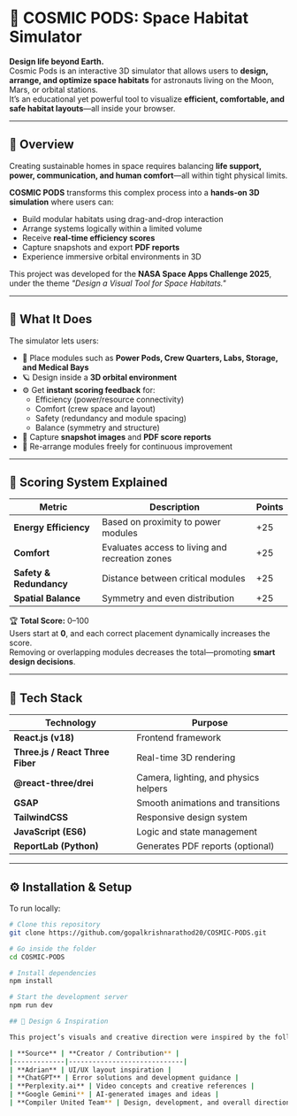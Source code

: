 # 🚀 COSMIC PODS: Space Habitat Simulator

**Design life beyond Earth.**  
Cosmic Pods is an interactive 3D simulator that allows users to **design, arrange, and optimize space habitats** for astronauts living on the Moon, Mars, or orbital stations.  
It’s an educational yet powerful tool to visualize **efficient, comfortable, and safe habitat layouts**—all inside your browser.

---

## 🌌 Overview

Creating sustainable homes in space requires balancing **life support, power, communication, and human comfort**—all within tight physical limits.

**COSMIC PODS** transforms this complex process into a **hands-on 3D simulation** where users can:
- Build modular habitats using drag-and-drop interaction  
- Arrange systems logically within a limited volume  
- Receive **real-time efficiency scores**  
- Capture snapshots and export **PDF reports**  
- Experience immersive orbital environments in 3D  

This project was developed for the **NASA Space Apps Challenge 2025**, under the theme *"Design a Visual Tool for Space Habitats."*

---

## 🧠 What It Does

The simulator lets users:
- 🧩 Place modules such as **Power Pods, Crew Quarters, Labs, Storage, and Medical Bays**
- 🪐 Design inside a **3D orbital environment**
- ⚙️ Get **instant scoring feedback** for:
  - Efficiency (power/resource connectivity)
  - Comfort (crew space and layout)
  - Safety (redundancy and module spacing)
  - Balance (symmetry and structure)
- 📸 Capture **snapshot images** and **PDF score reports**
- 🔄 Re-arrange modules freely for continuous improvement

---

## 🧩 Scoring System Explained

| Metric | Description | Points |
|---------|--------------|--------|
| **Energy Efficiency** | Based on proximity to power modules | +25 |
| **Comfort** | Evaluates access to living and recreation zones | +25 |
| **Safety & Redundancy** | Distance between critical modules | +25 |
| **Spatial Balance** | Symmetry and even distribution | +25 |

🏆 **Total Score:** 0–100  
Users start at **0**, and each correct placement dynamically increases the score.  
Removing or overlapping modules decreases the total—promoting **smart design decisions**.

---

## 🧭 Tech Stack

| Technology | Purpose |
|-------------|----------|
| **React.js (v18)** | Frontend framework |
| **Three.js / React Three Fiber** | Real-time 3D rendering |
| **@react-three/drei** | Camera, lighting, and physics helpers |
| **GSAP** | Smooth animations and transitions |
| **TailwindCSS** | Responsive design system |
| **JavaScript (ES6)** | Logic and state management |
| **ReportLab (Python)** | Generates PDF reports (optional) |

---

## ⚙️ Installation & Setup

To run locally:

```bash
# Clone this repository
git clone https://github.com/gopalkrishnarathod20/COSMIC-PODS.git

# Go inside the folder
cd COSMIC-PODS

# Install dependencies
npm install

# Start the development server
npm run dev

## 🎨 Design & Inspiration

This project’s visuals and creative direction were inspired by the following amazing sources and creators:

| **Source** | **Creator / Contribution** |
|-------------|-----------------------------|
| **Adrian** | UI/UX layout inspiration |
| **ChatGPT** | Error solutions and development guidance |
| **Perplexity.ai** | Video concepts and creative references |
| **Google Gemini** | AI-generated images and ideas |
| **Compiler United Team** | Design, development, and overall direction |







